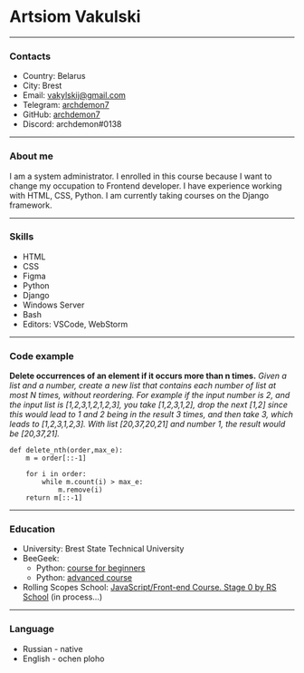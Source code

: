 # Artsiom Vakulski
___
### Contacts
* Country: Belarus
* City: Brest
* Email: vakylskij@gmail.com
* Telegram: [archdemon7](https://t.me/archdemon7)
* GitHub: [archdemon7](https://github.com/archdemon7)
* Discord: archdemon#0138
___
### About me
I am a system administrator. I enrolled in this course because I want to change 
my occupation to Frontend developer. I have experience working with HTML, CSS, Python.
I am currently taking courses on the Django framework.
___
### Skills
* HTML
* CSS
* Figma
* Python
* Django
* Windows Server
* Bash
* Editors: VSCode, WebStorm
___
### Code example
**Delete occurrences of an element if it occurs more than n times.**
*Given a list and a number, create a new list that contains each number of list at most N times, without reordering.
For example if the input number is 2, and the input list is [1,2,3,1,2,1,2,3], you take [1,2,3,1,2], drop the next [1,2] since this would lead to 1 and 2 being in the result 3 times, and then take 3, which leads to [1,2,3,1,2,3].
With list [20,37,20,21] and number 1, the result would be [20,37,21].*
```
def delete_nth(order,max_e):
    m = order[::-1]

    for i in order:
        while m.count(i) > max_e:
            m.remove(i)
    return m[::-1]
```
___
### Education
* University: Brest State Technical University
* BeeGeek:
    * Python: [course for beginners](https://stepik.org/cert/1486699)
    * Python: [advanced course](https://stepik.org/cert/1519345)
* Rolling Scopes School: [JavaScript/Front-end Course. Stage 0 by RS School](https://wearecommunity.io/events/js-stage0-rs-2022q2) (in process…)
___
### Language
* Russian - native
* English - ochen ploho